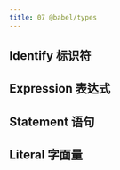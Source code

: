 ```yaml
---
title: 07 @babel/types
---
```


## Identify 标识符

## Expression 表达式

## Statement 语句

## Literal 字面量
